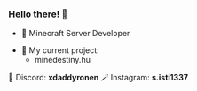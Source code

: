 ### Hello there! 👋

- 🔗 Minecraft Server Developer
* 🌱 My current project:
   * minedestiny.hu

 👾 Discord: **xdaddyronen**
 🪄 Instagram: **s.isti1337**
